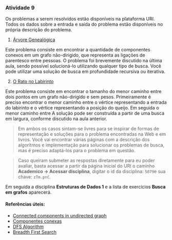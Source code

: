 ### Atividade 9


Os problemas a serem resolvidos estão disponíveis na plataforma URI. Todos os dados sobre a entrada e saída do problema estão disponíveis no própria descrição do problema.


1. [Árvore Genealógica](https://www.urionlinejudge.com.br/judge/pt/problems/view/2854)

  Este problema consiste em encontrar a quantidade de componentes conexos em um grafo não-dirigido, que representa as ligações de parentesco entre pessoas. O problema foi brevemente discutido na última aula, sendo possível solucioná-lo utilizando qualquer tipo de busca. Você pode utilizar uma solução de busca em profundidade recursiva ou iterativa.

2. [O Rato no Labirinto](https://www.urionlinejudge.com.br/judge/pt/problems/view/1799)

  Este problema consiste em encontrar o tamanho do menor caminho entre dois pontos em um grafo não-dirigido e sem pesos. Primeiramente é preciso encontrar o menor caminho entre o vértice representando a entrada do labirinto e o vértice representando a posição do queijo. Em seguida o menor caminho entre  A solução pode ser construída a partir de uma busca em largura, conforme discutido na aula anterior.



> Em ambos os casos sintam-se livres para se inspirar de formas de representação e soluções para o problema encontradas na Web e em livros. Você vai encontrar várias páginas com a descrição dos algoritmos e implementação para solucionar os problemas de busca, mas é preciso adaptá-los para o problema em questão.


> Caso queiram submeter as respostas diretamente para eu poder avaliar, basta acessar a partir da página inicial do URI o caminho **Academico -> Acessar disciplina**, digitar o id da disciplina: `5079`e sua chave: `zTm.pnC`.

Em seguida a disciplina  **Estruturas de Dados 1** e a lista de exercícios **Busca em grafos** aparecerá.

#### Referências úteis:
- [Connected components in undirected graph](https://www.geeksforgeeks.org/connected-components-in-an-undirected-graph/)
- [Componentes conexas](https://www.ime.usp.br/~pf/algoritmos_para_grafos/aulas/components.html)
- [DFS Algorithm](https://www.programiz.com/dsa/graph-dfs)
- [Breadth First Search](https://www.programiz.com/dsa/graph-bfs)

